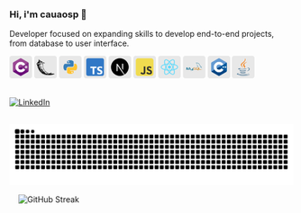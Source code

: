 ### Hi, i'm cauaosp 👋

Developer focused on expanding skills to develop end-to-end projects, from database to user interface.

<div>
  <img alt="C#" height="40" width="40" src="https://github.com/gui-bus/TechIcons/blob/main/Light/C%23.svg" />
  <img alt="Flask" height="40" width="40" src="https://github.com/gui-bus/TechIcons/blob/main/Light/Flask.svg">
  <img alt="Python" height="40" width="40" src="https://github.com/gui-bus/TechIcons/blob/main/Light/Python.svg"> 
  <img alt="Typescript" height="40" width="40" src="https://github.com/gui-bus/TechIcons/blob/main/Light/Typescript.svg">
  <img alt="NextJS" height="40" width="40" src="https://github.com/gui-bus/TechIcons/blob/main/Light/NextJS.svg"> 
  <img alt="Javascript" height="40" width="40" src="https://github.com/gui-bus/TechIcons/blob/main/Light/Javascript.svg"> 
  <img alt="React" height="40" width="40" src="https://github.com/gui-bus/TechIcons/blob/main/Light/React.svg"> 
  <img alt="MySQL" height="40" width="40" src="https://github.com/gui-bus/TechIcons/blob/main/Light/MySQL.svg">
  <img alt="C++" height="40" width="40" src="https://github.com/gui-bus/TechIcons/blob/main/Light/C%2B%2B.svg">
  <img alt="Java" height="40" width="40" src="https://github.com/gui-bus/TechIcons/blob/main/Light/Java.svg">
</div>

<br/>

[![LinkedIn](https://img.shields.io/badge/LinkedIn-0077B5?style=for-the-badge&logo=linkedin&logoColor=white)](https://www.linkedin.com/in/cauaosp/)

<!-- line -->
##

<!-- snake animation -->
<div>

  ![snake gif](https://github.com/cauaosp/cauaosp/blob/output/github-snake.svg)
</div>


<!-- streaks -->
&nbsp;&nbsp;&nbsp;&nbsp;<img href="https://git.io/streak-stats"><img src="https://streak-stats.demolab.com?user=cauaosp&theme=vue" alt="GitHub Streak" />
  
